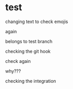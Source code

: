 # test
changing text to check emojis

again

belongs to test branch 

checking the git hook

check again

why???

checking the integration

